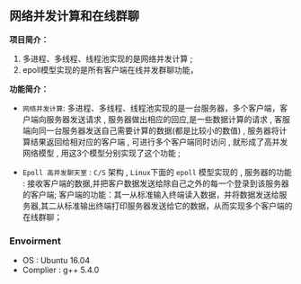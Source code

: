 ## 网络并发计算和在线群聊

**项目简介：**
1. 多进程、多线程、线程池实现的是网络并发计算 ; 
2. epoll模型实现的是所有客户端在线并发群聊功能，

**功能简介：**
* `网络并发计算`: 多进程、多线程、线程池实现的是一台服务器，多个客户端，客户端向服务器发送请求 , 服务器做出相应的回应,是一些数据计算的请求 , 客服端向同一台服务器发送自己需要计算的数据(都是比较小的数值) , 服务器将计算结果返回给相对应的客户端 , 可进行多个客户端同时访问 , 就形成了高并发网络模型 , 用这3个模型分别实现了这个功能 ; 

* `Epoll 高并发聊天室` : `C/S` 架构 , `Linux`下面的 `epoll` 模型实现的 , 服务器的功能 : 接收客户端的数据,并把客户数据发送给除自己之外的每一个登录到该服务器的客户端; 客户端的功能：其一从标准输入终端读入数据，并将数据发送给服务器,其二从标准输出终端打印服务器发送给它的数据，从而实现多个客户端的在线群聊；

### Envoirment
* OS : Ubuntu 16.04 
* Complier : g++ 5.4.0